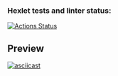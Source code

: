 ### Hexlet tests and linter status:
[![Actions Status](https://github.com/THEBESTol0ch/frontend-project-46/workflows/hexlet-check/badge.svg)](https://github.com/THEBESTol0ch/frontend-project-46/actions)

## Preview
[![asciicast](https://asciinema.org/a/2LXGrGLyIjjpEqWP3XutgEt3c.png)](https://asciinema.org/a/2LXGrGLyIjjpEqWP3XutgEt3c)


